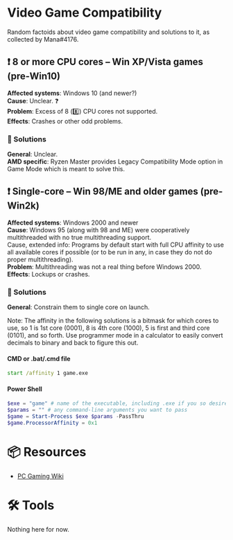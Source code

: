 # Video Game Compatibility

Random factoids about video game compatibility and solutions to it, as collected by Mana#4176.

## :heavy_exclamation_mark: 8 or more CPU cores – Win XP/Vista games (pre-Win10)

**Affected systems**: Windows 10 (and newer?)  
**Cause**: Unclear. :question:  
**Problem**: Excess of 8 ​(:eight:)​ CPU cores not supported.  
**Effects**: Crashes or other odd problems.

### :green_heart: Solutions

**General**: Unclear.  
**AMD specific**: Ryzen Master provides Legacy Compatibility Mode option in Game Mode which is meant to solve this.

##  :heavy_exclamation_mark: Single-core – Win 98/ME and older games (pre-Win2k)

**Affected systems**: Windows 2000 and newer  
**Cause**: Windows 95 (along with 98 and ME) were cooperatively multithreaded with no true multithreading support.  
Cause, extended info: Programs by default start with full CPU affinity to use all available cores if possible (or to be run in any, in case they do not do proper multithreading).  
**Problem**: Multithreading was not a real thing before Windows 2000.  
**Effects**: Lockups or crashes.

### :green_heart: Solutions

**General**: Constrain them to single core on launch.

Note: The affinity in the following solutions is a bitmask for which cores to use, so 1 is 1st core (0001), 8 is 4th core (1000), 5 is first and third core (0101), and so forth. Use programmer mode in a calculator to easily convert decimals to binary and back to figure this out.

#### CMD or .bat/.cmd file

```cmd
start /affinity 1 game.exe
```

#### Power Shell

```powershell
$exe = "game" # name of the executable, including .exe if you so desire
$params = "" # any command-line arguments you want to pass
$game = Start-Process $exe $params -PassThru
$game.ProcessorAffinity = 0x1
```

# :package: ​Resources

* [PC Gaming Wiki](https://www.pcgamingwiki.com/)

# :hammer_and_wrench: Tools

Nothing here for now.